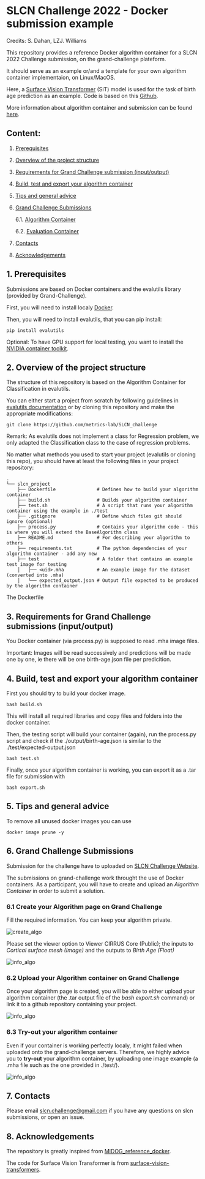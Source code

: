 # SLCN Challenge 2022 - Docker submission example

Credits: S. Dahan, LZJ. Williams

This repository provides a reference Docker algorithm container for a SLCN 2022 Challenge submission, on the grand-challenge plateform. 

It should serve as an example or/and a template for your own algorithm container implementaion, on Linux/MacOS. 

Here, a [Surface Vision Transformer](https://arxiv.org/abs/2203.16414) (SiT) model is used for the task of birth age prediction as an example. Code is based on this [Github](https://github.com/metrics-lab/surface-vision-transformers).

More information about algorithm container and submission can be found [here](https://grand-challenge.org/blogs/create-an-algorithm/). 

## Content:
1. [Prerequisites](#prerequisites)
2. [Overview of the project structure](#overview)
3. [Requirements for Grand Challenge submission (input/output)](#requirements)
4. [Build, test and export your algorithm container](#container)
5. [Tips and general advice](#advice)
6. [Grand Challenge Submissions](#submission)

    6.1. [Algorithm Container](#algo)

    6.2. [Evaluation Container](#eval)
7. [Contacts](#contact)
8. [Acknowledgements](#acknowledgments)


## 1. Prerequisites <a name="prerequisites"></a>

Submissions are based on Docker containers and the evalutils library (provided by Grand-Challenge).

First, you will need to install localy [Docker](https://www.docker.com/get-started).

Then, you will need to install evalutils, that you can pip install: 

```
pip install evalutils
```

Optional: To have GPU support for local testing, you want to install the [NVIDIA container toolkit](https://docs.nvidia.com/datacenter/cloud-native/container-toolkit/install-guide.html).

## 2. Overview of the project structure <a name="overview"></a>


The structure of this repository is based on the Algorithm Container for Classification in evalutils. 

You can either start a project from scratch by following guidelines in [evalutils documentation](https://comic.github.io/evalutils/usage.html#algorithm-container) or by cloning this repository and make the appropriate modifications: 

```
git clone https://github.com/metrics-lab/SLCN_challenge
```

Remark: As evalutils does not implement a class for Regression problem, we only adapted the Classification class to the case of regression problems. 

No matter what methods you used to start your project (evalutils or cloning this repo), you should have at least the following files in your project repository: 

```
.
└── slcn_project
    ├── Dockerfile               # Defines how to build your algorithm container    
    ├── build.sh                 # Builds your algorithm container
    ├── test.sh                  # A script that runs your algorithm container using the example in ./test 
    ├── .gitignore               # Define which files git should ignore (optional)
    ├── process.py               # Contains your algorithm code - this is where you will extend the BaseAlgorithm class
    ├── README.md                # For describing your algorithm to others
    ├── requirements.txt         # The python dependencies of your algorithm container - add any new 
    ├── test                     # A folder that contains an example test image for testing
    │   ├── <uid>.mha            # An example image for the dataset (converted into .mha)
    │   └── expected_output.json # Output file expected to be produced by the algorithm container
```

The Dockerfile 


## 3. Requirements for Grand Challenge submissions (input/output) <a name="requirements"></a>

You Docker container (via process.py) is supposed to read .mha image files. 

Important: Images will be read successively and predictions will be made one by one, ie there will be one birth-age.json file per predicition. 

## 4. Build, test and export your algorithm container <a name="container"></a>

First you should try to build your docker image.

```
bash build.sh
```

This will install all required libraries and copy files and folders into the docker container. 

Then, the testing script will build your container (again), run the process.py script and check if the ./output/birth-age.json is similar to the ./test/expected-output.json

```
bash test.sh
```

Finally, once your algorithm container is working, you can export it as a .tar file for submission with

```
bash export.sh
```

## 5. Tips and general advice <a name="advice"></a>

To remove all unused docker images you can use

```
docker image prune -y 
```

## 6. Grand Challenge Submissions <a name="container"></a>

Submission for the challenge have to uploaded on [SLCN Challenge Website](https://slcn.grand-challenge.org/).

The submissions on grand-challenge work throught the use of Docker containers. As a participant, you will have to create and upload an *Algorithm Container* in order to submit a solution. 

### 6.1 Create your Algorithm page on Grand Challenge <a name="algo"></a>

Fill the required information. You can keep your algorithm private. 

![create_algo](https://raw.githubusercontent.com/metrics-lab/SLCN_challenge/main/.github/images/challenge1.png)


Please set the viewer option to Viewer CIRRUS Core (Public); the inputs to *Cortical surface mesh (Image)* and the outputs to *Birth Age (Float)*


![info_algo](https://raw.githubusercontent.com/metrics-lab/SLCN_challenge/main/.github/images/challenge2.png)

### 6.2 Upload your Algorithm container on Grand Challenge <a name="algo"></a>

Once your algorithm page is created, you will be able to either upload your algorithm container (the .tar output file of the *bash export.sh* command) or link it to a github repository containing your project. 

![info_algo](https://raw.githubusercontent.com/metrics-lab/SLCN_challenge/main/.github/images/challenge3.png)


### 6.3 Try-out your algorithm container <a name="algo"></a>

Even if your container is working perfectly localy, it might failed when uploaded onto the grand-challenge servers. Therefore, we highly advice you to **try-out** your algorithm container, by uploading one image example (a .mha file such as the one provided in ./test/).

![info_algo](https://raw.githubusercontent.com/metrics-lab/SLCN_challenge/main/.github/images/challenge4.png)


## 7. Contacts <a name="contacts"></a>

Please email slcn.challenge@gmail.com if you have any questions on slcn submissions, or open an issue. 

## 8. Acknowledgements <a name="acknowledgements"></a>

The repository is greatly inspired from [MIDOG_reference_docker](https://github.com/DeepPathology/MIDOG_reference_docker).


The code for Surface Vision Transformer is from [surface-vision-transformers](https://github.com/metrics-lab/surface-vision-transformers).